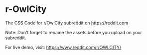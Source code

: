 # r-OwlCity
The CSS Code for r/OwlCity subreddit on https://reddit.com

Note: 
Don't forget to rename the assets before you upload on your subreddit. 

For live demo, visit: https://www.reddit.com/r/OWLCITY/
